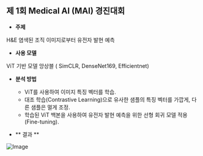 ## 제 1회 Medical AI (MAI) 경진대회
- **주제**

H&E 염색된 조직 이미지로부터 유전자 발현 예측
- **사용 모델**

ViT 기반 모델 앙상블 ( SimCLR, DenseNet169, Efficientnet)

- **분석 방법**

  - ViT를 사용하여 이미지 특징 벡터를 학습.
  - 대조 학습(Contrastive Learning)으로 유사한 샘플의 특징 벡터를 가깝게,  다른 샘플은 멀게 조정.
  - 학습된 ViT 백본을 사용하여 유전자 발현 예측을 위한 선형 회귀 모델 적용(Fine-tuning).
 
- ** 결과 **
  
![Image](https://github.com/user-attachments/assets/c25b5452-2a90-424e-ab44-93c2ab3edecb)
